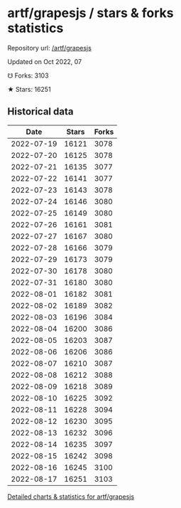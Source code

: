 # artf/grapesjs / stars & forks statistics

Repository url: [/artf/grapesjs](https://github.com/artf/grapesjs)

Updated on Oct 2022, 07

☋ Forks: 3103

★ Stars: 16251

## Historical data
| Date | Stars | Forks |
|------|-------|-------|
| 2022-07-19 | 16121 | 3078 | 
| 2022-07-20 | 16125 | 3078 | 
| 2022-07-21 | 16135 | 3077 | 
| 2022-07-22 | 16141 | 3077 | 
| 2022-07-23 | 16143 | 3078 | 
| 2022-07-24 | 16146 | 3080 | 
| 2022-07-25 | 16149 | 3080 | 
| 2022-07-26 | 16161 | 3081 | 
| 2022-07-27 | 16167 | 3080 | 
| 2022-07-28 | 16166 | 3079 | 
| 2022-07-29 | 16173 | 3079 | 
| 2022-07-30 | 16178 | 3080 | 
| 2022-07-31 | 16180 | 3080 | 
| 2022-08-01 | 16182 | 3081 | 
| 2022-08-02 | 16189 | 3082 | 
| 2022-08-03 | 16196 | 3084 | 
| 2022-08-04 | 16200 | 3086 | 
| 2022-08-05 | 16203 | 3087 | 
| 2022-08-06 | 16206 | 3086 | 
| 2022-08-07 | 16210 | 3087 | 
| 2022-08-08 | 16212 | 3088 | 
| 2022-08-09 | 16218 | 3089 | 
| 2022-08-10 | 16225 | 3092 | 
| 2022-08-11 | 16228 | 3094 | 
| 2022-08-12 | 16230 | 3095 | 
| 2022-08-13 | 16232 | 3096 | 
| 2022-08-14 | 16235 | 3097 | 
| 2022-08-15 | 16242 | 3098 | 
| 2022-08-16 | 16245 | 3100 | 
| 2022-08-17 | 16251 | 3103 | 


[Detailed charts & statistics for artf/grapesjs](https://reviewgithub.com/rep/artf/grapesjs)
